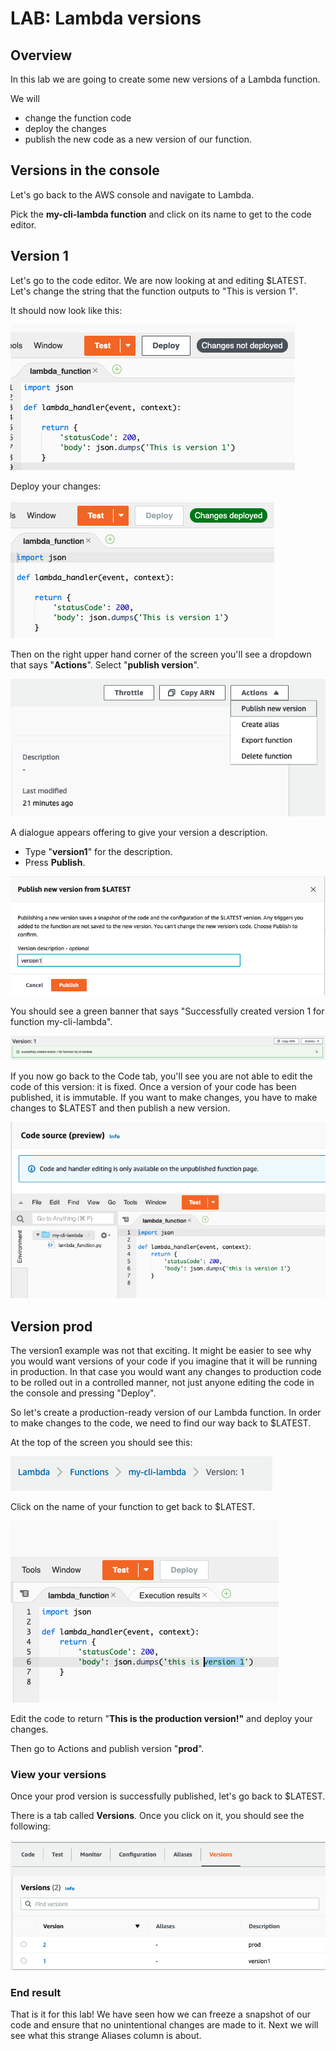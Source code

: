 # LAB: Lambda versions

## Overview

In this lab we are going to create some new versions of a Lambda function.

We will&#x20;

* change the function code
* deploy the changes
* publish the new code as a new version of our function.&#x20;

## Versions in the console

Let's go back to the AWS console and navigate to Lambda.&#x20;

Pick the **my-cli-lambda function** and click on its name to get to the code editor.&#x20;

## Version 1

Let's go to the code editor. We are now looking at and editing $LATEST. Let's change the string that the function outputs to "This is version 1".&#x20;

It should now look like this:

![version 1](<../../.gitbook/assets/image (269).png>)

Deploy your changes:

![changes deployed](<../../.gitbook/assets/image (436).png>)

Then on the right upper hand corner of the screen you'll see a dropdown that says "**Actions**". Select  "**publish version**".

![publish new version ](<../../.gitbook/assets/image (69).png>)

A dialogue appears offering to give your version a description.&#x20;

* Type "**version1**" for the description.&#x20;
* Press **Publish**.&#x20;

![version publishing ](<../../.gitbook/assets/image (407) (1) (1) (1).png>)

You should see a green banner that says "Successfully created version 1 for function my-cli-lambda".

![sign of success!](<../../.gitbook/assets/image (90).png>)

If you now go back to the Code tab, you'll see you are not able to edit the code of this version: it is fixed. Once a version of your code has been published, it is immutable. If you want to make changes, you have to make changes to $LATEST and then publish a new version.&#x20;

![Cannot edit a published version. ](<../../.gitbook/assets/image (171) (1).png>)

## Version prod

The version1 example was not that exciting. It might be easier to see why you would want versions of your code if you imagine that it will be running in production. In that case you would want any changes to production code to be rolled out in a controlled manner, not just anyone editing the code in the console and pressing "Deploy".&#x20;

So let's create a production-ready version of our Lambda function. In order to make changes to the code, we need to find our way back to $LATEST.

At the top of the screen you should see this:

![breadcrumbs](<../../.gitbook/assets/image (188) (1).png>)

Click on the name of your function to get back to $LATEST.

![We get the deploy button back! ](<../../.gitbook/assets/image (291) (1).png>)

Edit the code to return "**This is the production version!"** and deploy your changes.&#x20;

Then go to Actions and publish version "**prod**".&#x20;

### View your versions

Once your prod version is successfully published, let's go back to $LATEST.&#x20;

There is a tab called **Versions**. Once you click on it, you should see the following:

![versions list](<../../.gitbook/assets/image (105).png>)

### End result

That is it for this lab! We have seen how we can freeze a snapshot of our code and ensure that no unintentional changes are made to it. Next we will see what this strange Aliases column is about.&#x20;
